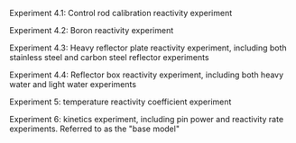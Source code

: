Experiment 4.1: Control rod calibration reactivity experiment

Experiment 4.2: Boron reactivity experiment

Experiment 4.3: Heavy reflector plate reactivity experiment, including both stainless steel and carbon steel reflector experiments

Experiment 4.4: Reflector box reactivity experiment, including both heavy water and light water experiments

Experiment 5: temperature reactivity coefficient experiment

Experiment 6: kinetics experiment, including pin power and reactivity rate experiments. Referred to as the "base model"

